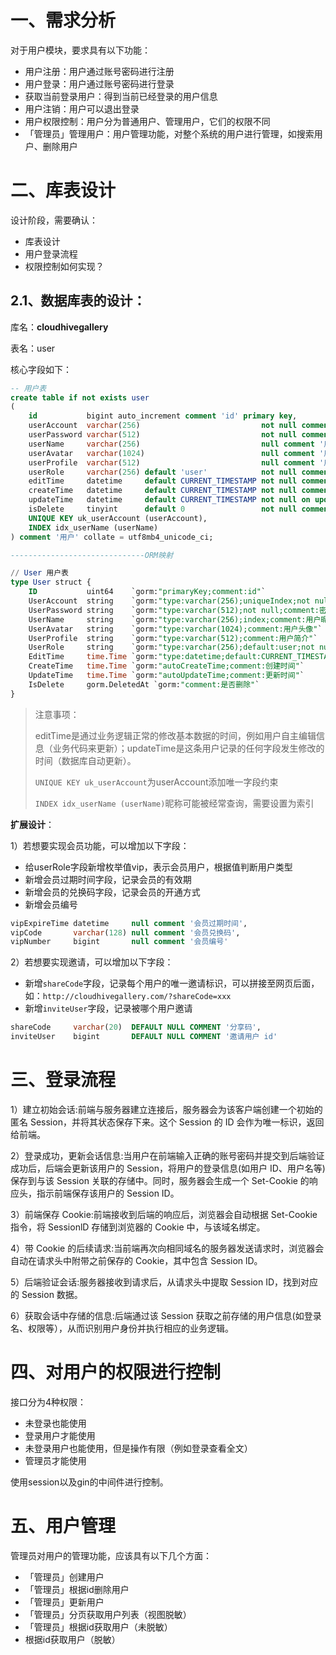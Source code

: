 # 一、需求分析

对于用户模块，要求具有以下功能：

- 用户注册：用户通过账号密码进行注册
- 用户登录：用户通过账号密码进行登录
- 获取当前登录用户：得到当前已经登录的用户信息
- 用户注销：用户可以退出登录
- 用户权限控制：用户分为普通用户、管理用户，它们的权限不同
- 「管理员」管理用户：用户管理功能，对整个系统的用户进行管理，如搜索用户、删除用户

# 二、库表设计

设计阶段，需要确认：

- 库表设计
- 用户登录流程
- 权限控制如何实现？



## 2.1、**数据库表的设计**：

库名：**cloudhivegallery**

表名：user

核心字段如下：

```sql
-- 用户表
create table if not exists user
(
    id           bigint auto_increment comment 'id' primary key,
    userAccount  varchar(256)                           not null comment '账号',
    userPassword varchar(512)                           not null comment '密码',
    userName     varchar(256)                           null comment '用户昵称',
    userAvatar   varchar(1024)                          null comment '用户头像',
    userProfile  varchar(512)                           null comment '用户简介',
    userRole     varchar(256) default 'user'            not null comment '用户角色：user/admin',
    editTime     datetime     default CURRENT_TIMESTAMP not null comment '编辑时间',
    createTime   datetime     default CURRENT_TIMESTAMP not null comment '创建时间',
    updateTime   datetime     default CURRENT_TIMESTAMP not null on update CURRENT_TIMESTAMP comment '更新时间',
    isDelete     tinyint      default 0                 not null comment '是否删除',
    UNIQUE KEY uk_userAccount (userAccount),
    INDEX idx_userName (userName)
) comment '用户' collate = utf8mb4_unicode_ci;

------------------------------ORM映射

// User 用户表
type User struct {
	ID           uint64    `gorm:"primaryKey;comment:id"`
	UserAccount  string    `gorm:"type:varchar(256);uniqueIndex;not null;comment:账号"`
	UserPassword string    `gorm:"type:varchar(512);not null;comment:密码"`
	UserName     string    `gorm:"type:varchar(256);index;comment:用户昵称"`
	UserAvatar   string    `gorm:"type:varchar(1024);comment:用户头像"`
	UserProfile  string    `gorm:"type:varchar(512);comment:用户简介"`
	UserRole     string    `gorm:"type:varchar(256);default:user;not null;comment:用户角色：user/admin"`
	EditTime     time.Time `gorm:"type:datetime;default:CURRENT_TIMESTAMP;not null;comment:编辑时间"`
	CreateTime   time.Time `gorm:"autoCreateTime;comment:创建时间"`
	UpdateTime   time.Time `gorm:"autoUpdateTime;comment:更新时间"`
	IsDelete     gorm.DeletedAt `gorm:"comment:是否删除"`
}
```

> 注意事项：
>
> editTime是通过业务逻辑正常的修改基本数据的时间，例如用户自主编辑信息（业务代码来更新）；updateTime是这条用户记录的任何字段发生修改的时间（数据库自动更新）。
>
> `UNIQUE KEY uk_userAccount`为userAccount添加唯一字段约束
>
> `INDEX idx_userName (userName)`昵称可能被经常查询，需要设置为索引

**扩展设计**：

1）若想要实现会员功能，可以增加以下字段：

- 给userRole字段新增枚举值vip，表示会员用户，根据值判断用户类型
- 新增会员过期时间字段，记录会员的有效期
- 新增会员的兑换码字段，记录会员的开通方式
- 新增会员编号

```sql
vipExpireTime datetime     null comment '会员过期时间',
vipCode       varchar(128) null comment '会员兑换码',
vipNumber     bigint       null comment '会员编号'
```

2）若想要实现邀请，可以增加以下字段：

- 新增`shareCode`字段，记录每个用户的唯一邀请标识，可以拼接至网页后面，如：`http://cloudhivegallery.com/?shareCode=xxx`
- 新增`inviteUser`字段，记录被哪个用户邀请

```sql
shareCode     varchar(20)  DEFAULT NULL COMMENT '分享码',
inviteUser    bigint       DEFAULT NULL COMMENT '邀请用户 id'
```

# 三、登录流程

1）建立初始会话:前端与服务器建立连接后，服务器会为该客户端创建一个初始的匿名 Session，并将其状态保存下来。这个 Session 的 ID 会作为唯一标识，返回给前端。

2）登录成功，更新会话信息:当用户在前端输入正确的账号密码并提交到后端验证成功后，后端会更新该用户的 Session，将用户的登录信息(如用户 ID、用户名等)保存到与该 Session 关联的存储中。同时，服务器会生成一个 Set-Cookie 的响应头，指示前端保存该用户的 Session ID。

3）前端保存 Cookie:前端接收到后端的响应后，浏览器会自动根据 Set-Cookie 指令，将 SessionlD 存储到浏览器的 Cookie 中，与该域名绑定。

4）带 Cookie 的后续请求:当前端再次向相同域名的服务器发送请求时，浏览器会自动在请求头中附带之前保存的 Cookie，其中包含 Session lD。

5）后端验证会话:服务器接收到请求后，从请求头中提取 Session ID，找到对应的 Session 数据。

6）获取会话中存储的信息:后端通过该 Session 获取之前存储的用户信息(如登录名、权限等），从而识别用户身份并执行相应的业务逻辑。

# 四、对用户的权限进行控制

接口分为4种权限：

- 未登录也能使用
- 登录用户才能使用
- 未登录用户也能使用，但是操作有限（例如登录查看全文）
- 管理员才能使用

使用session以及gin的中间件进行控制。

# 五、用户管理

管理员对用户的管理功能，应该具有以下几个方面：

- 「管理员」创建用户
- 「管理员」根据id删除用户
- 「管理员」更新用户
- 「管理员」分页获取用户列表（视图脱敏）
- 「管理员」根据id获取用户（未脱敏）
- 根据id获取用户（脱敏）